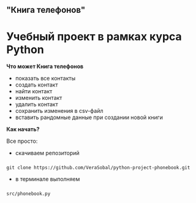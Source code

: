 ## "Книга телефонов"
# Учебный проект в рамках курса Python

**Что может Книга телефонов**
- показать все контакты
- создать контакт
- найти контакт
- изменить контакт
- удалить контакт
- сохранить изменения в csv-файл
- вставить рандомные данные при создании новой книги

**Как начать?**

Все просто: 
- скачиваем репозиторий
###
	git clone https://github.com/VeraSobal/python-project-phonebook.git
- в терминале выполняем 
###
	src/phonebook.py


